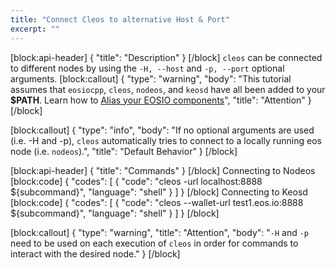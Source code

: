 ```yaml
---
title: "Connect Cleos to alternative Host & Port"
excerpt: ""
---
```

[block:api-header]
{
  "title": "Description"
}
[/block]
`cleos` can be connected to different nodes by using the `-H, --host` and `-p, --port` optional arguments.
[block:callout]
{
  "type": "warning",
  "body": "This tutorial assumes that `eosiocpp`, `cleos`, `nodeos`, and `keosd` have all been added to your **$PATH**. Learn how to [Alias your EOSIO components](doc:aliasing-eosio-components)",
  "title": "Attention"
}
[/block]

[block:callout]
{
  "type": "info",
  "body": "If no optional arguments are used (i.e. -H and -p), `cleos` automatically tries to connect to a locally running eos node (i.e. `nodeos`).",
  "title": "Default Behavior"
}
[/block]

[block:api-header]
{
  "title": "Commands"
}
[/block]
Connecting to Nodeos
[block:code]
{
  "codes": [
    {
      "code": "cleos -url localhost:8888 ${subcommand}",
      "language": "shell"
    }
  ]
}
[/block]
Connecting to Keosd
[block:code]
{
  "codes": [
    {
      "code": "cleos --wallet-url test1.eos.io:8888 ${subcommand}",
      "language": "shell"
    }
  ]
}
[/block]

[block:callout]
{
  "type": "warning",
  "title": "Attention",
  "body": "`-H` and `-p` need to be used on each execution of `cleos` in order for commands to interact with the desired node."
}
[/block]